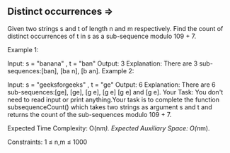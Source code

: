 Distinct occurrences =>
--------------------


Given two strings s and t of length n and m respectively. Find the count of distinct occurrences of t in s as a sub-sequence modulo 109 + 7.

Example 1:

Input:
s = "banana" , t = "ban"
Output: 
3
Explanation: 
There are 3 sub-sequences:[ban], [ba n], [b an].
Example 2:

Input:
s = "geeksforgeeks" , t = "ge"
Output: 
6
Explanation: 
There are 6 sub-sequences:[ge], [ge], [g e], [g e] [g e] and [g e].
Your Task:
You don't need to read input or print anything.Your task is to complete the function subsequenceCount() which takes two strings as argument s and t and returns the count of the sub-sequences modulo 109 + 7.

Expected Time Complexity: O(n*m).
Expected Auxiliary Space: O(n*m).

Constraints:
1 ≤ n,m ≤ 1000

